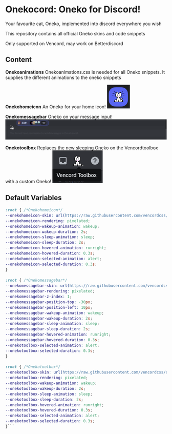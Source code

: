 # Onekocord: Oneko for Discord!

Your favourite cat, Oneko, implemented into discord everywhere you wish

This repository contains all official Oneko skins and code snippets

Only supported on Vencord, may work on Betterdiscord

## Content
**Onekoanimations**
Onekoanimations.css is needed for all Oneko snippets. It supplies the different animations to the oneko snippets

**Onekohomeicon**
An Oneko for your home icon!
![Alt text](images/Homeicon.png)

**Onekomessagebar**
Oneko on your message input!
![Alt text](images/Messagebar.png)

**Onekotoolbox**
Replaces the new sleeping Oneko on the Vencordtoolbox with a custom Oneko!
![Alt text](images/Toolbox.png)


## Default Variables

```css
:root { /*Onekohomeicon*/
--onekohomeicon-skin: url(https://raw.githubusercontent.com/vencordcss/onekocord/main/onekoskins/default.png);
--onekohomeicon-rendering: pixelated;
--onekohomeicon-wakeup-animation: wakeup;
--onekohomeicon-wakeup-duration: 2s;
--onekohomeicon-sleep-animation: sleep;
--onekohomeicon-sleep-duration: 2s;
--onekohomeicon-hovered-animation: runright;
--onekohomeicon-hovered-duration: 0.3s;
--onekohomeicon-selected-animation: alert;
--onekohomeicon-selected-duration: 0.3s;
}

:root { /*Onekomessagebar*/
--onekomessagebar-skin: url(https://raw.githubusercontent.com/vencordcss/onekocord/main/onekoskins/default.png);
--onekomessagebar-rendering: pixelated;
--onekomessagebar-z-index: 1;
--onekomessagebar-position-top: -30px;
--onekomessagebar-position-left: 10px;
--onekomessagebar-wakeup-animation: wakeup;
--onekomessagebar-wakeup-duration: 2s;
--onekomessagebar-sleep-animation: sleep;
--onekomessagebar-sleep-duration: 2s;
--onekomessagebar-hovered-animation: runright;
--onekomessagebar-hovered-duration: 0.3s;
--onekotoolbox-selected-animation: alert;
--onekotoolbox-selected-duration: 0.3s;
}

:root { /*Onekotoolbox*/
--onekotoolbox-skin: url(https://raw.githubusercontent.com/vencordcss/onekocord/main/onekoskins/default.png);
--onekotoolbox-rendering: pixelated;
--onekotoolbox-wakeup-animation: wakeup;
--onekotoolbox-wakeup-duration: 2s;
--onekotoolbox-sleep-animation: sleep;
--onekotoolbox-sleep-duration: 2s;
--onekotoolbox-hovered-animation: runright;
--onekotoolbox-hovered-duration: 0.3s;
--onekotoolbox-selected-animation: alert;
--onekotoolbox-selected-duration: 0.3s;
}```